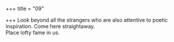 +++
title = "09"

+++
Look beyond all the strangers who are also attentive to poetic  
inspiration. Come here straightaway.  
Place lofty fame in us.  